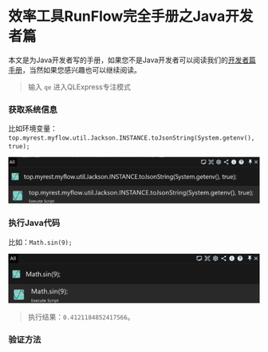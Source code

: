 # 效率工具RunFlow完全手册之Java开发者篇

本文是为Java开发者写的手册，如果您不是Java开发者可以阅读我们的[开发者篇手册](runflow_developer_point.md)，当然如果您感兴趣也可以继续阅读。

> 输入 `qe` 进入QLExpress专注模式

### 获取系统信息

比如环境变量：`top.myrest.myflow.util.Jackson.INSTANCE.toJsonString(System.getenv(), true);`

![img_2.png](../images/qe_system.png)

### 执行Java代码

比如：`Math.sin(9);`

![qe_math](../images/qe_math.png)

> 执行结果：`0.4121184852417566`。

### 验证方法
